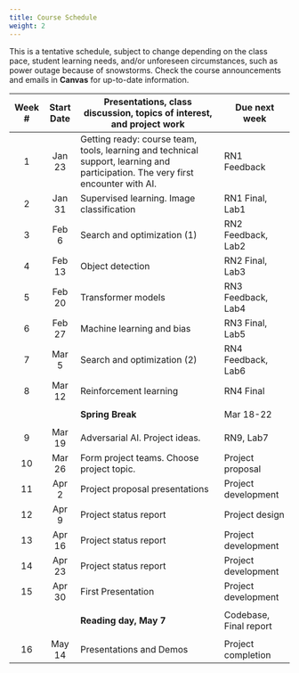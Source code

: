 ```yaml
---
title: Course Schedule
weight: 2
---
```


This is a tentative schedule, subject to change depending on the class pace, student learning needs, and/or unforeseen circumstances, such as power outage because of snowstorms. Check the course announcements and emails in **Canvas** for up-to-date information.

|Week #|Start<br/>Date|Presentations, class discussion, topics of interest, and project work |Due next week|
| :--: | :--: | -- | -- |
|1|Jan 23|Getting ready: course team, tools, learning and technical support, learning and participation. The very first encounter with AI.|RN1 Feedback| 
|2|Jan 31 |Supervised learning. Image classification |RN1 Final, Lab1| 
|3|Feb 6|Search and optimization (1)|RN2 Feedback, Lab2|
|4|Feb 13|Object detection|RN2 Final, Lab3|
|5|Feb 20|Transformer models|RN3 Feedback, Lab4|
|6|Feb 27 |Machine learning and bias|RN3 Final, Lab5
|7|Mar 5|Search and optimization (2)|RN4 Feedback, Lab6|
|8|Mar 12|Reinforcement learning|RN4 Final|
|||
||| **Spring Break**|Mar 18-22|
|||
|9|Mar 19|Adversarial AI. Project ideas.|RN9, Lab7|
|10|Mar 26|Form project teams. Choose project topic.|Project proposal|
|11|Apr 2|Project proposal presentations|Project development|
|12|Apr 9|Project status report|Project design|
|13|Apr 16|Project status report|Project development| 
|14|Apr 23|Project status report|Project development|
|15|Apr 30|First Presentation|Project development|
|||
|||**Reading day, May 7**|Codebase, Final report|
|||
|16|May 14|Presentations and Demos|Project completion| 



